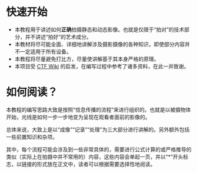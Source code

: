 # 快速开始

-   本教程用于讲述如何**正确**拍摄静态和动态影像。也就是仅限于“拍对”的技术部分，并不讲述“拍好”的艺术成分。
-   本教材将尽可能全面、详细地讲解涉及摄影摄像的各种知识，即使部分内容并不一定适用于所有设备。
-   本教程将尽量避免打比方，尽量使讲解基于其本身严格的原理。
-   本项目受 [CTF Wiki](https://ctf-wiki.org) 的启发，在编写过程中参考了诸多资料，在此一并致谢。

# 如何阅读？

本教程的编写思路大致是按照“信息传播的流程”来进行组织的。也就是以被摄物体开始，光线是如何一步一步地变为呈现在观看者面前的影像的。

总体来说，大致上是以“成像”“记录”“处理”为三大部分进行讲解的。另外额外包括一些前置知识和杂项。

其中，每个流程可能会涉及到一些非常具体的，需要进行公式计算的或严格推导的类似（实际上在拍摄中并不常用的）内容，这些内容会单起一页，并以“*”开头标志，以链接的形式放在正文中，读者可以根据需要选择性地阅读。